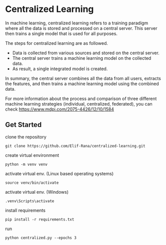 # Centralized Learning
In machine learning, centralized learning refers to a training paradigm where all the data is stored and processed on a central server. This server then trains a single model that is used for all purposes.

The steps for centralized learning are as followed.
  - Data is collected from various sources and stored on the central server.
  - The central server trains a machine learning model on the collected data.
  - As result, a single integrated model is created.

In summary, the central server combines all the data from all users, extracts the features, and then trains a machine learning model using the combined data.

For more information about the process and comparison of three different machine learning strategies (individual, centralized, federated), you can check 
https://www.mdpi.com/2075-4426/12/10/1584

## Get Started
clone the repository
```
git clone https://github.com/Elif-Rana/centralized-learning.git
```

create virtual environment
```
python -m venv venv
```

activate virtual env. (Linux based operating systems)
```
source venv/bin/activate
```

activate virtual env. (Windows)
```
.venv\Scripts\activate
```

install requirements
```
pip install -r requirements.txt
```

run
```
python centralized.py --epochs 3
```
